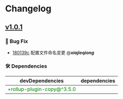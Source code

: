 # Changelog

## [v1.0.1](https://github.com/xjq7/changelog/-/compare/v1.0.0...v1.0.1)

### 🐛 Bug Fix

- [180139c](https://github.com/xjq7/changelog/-/commit/180139c58d34a35e34aac837d71a17276092c3ce) 配置文件命名变更 @***xiajieqiong***

### 🛠️ Dependencies

| devDependencies                           | dependencies                                                                                                    |
| ----------------------------------------- | ----------------------------------------- |
|<span style="color: green;">+rollup-plugin-copy@^3.5.0</span>|

